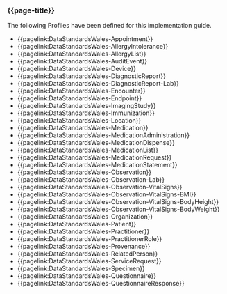 ### {{page-title}}

The following Profiles have been defined for this implementation guide.
* {{pagelink:DataStandardsWales-Appointment}}
* {{pagelink:DataStandardsWales-AllergyIntolerance}}
* {{pagelink:DataStandardsWales-AllergyList}}
* {{pagelink:DataStandardsWales-AuditEvent}}
* {{pagelink:DataStandardsWales-Device}}
* {{pagelink:DataStandardsWales-DiagnosticReport}}
* {{pagelink:DataStandardsWales-DiagnosticReport-Lab}}
* {{pagelink:DataStandardsWales-Encounter}}
* {{pagelink:DataStandardsWales-Endpoint}}
* {{pagelink:DataStandardsWales-ImagingStudy}}
* {{pagelink:DataStandardsWales-Immunization}}
* {{pagelink:DataStandardsWales-Location}}
* {{pagelink:DataStandardsWales-Medication}}
* {{pagelink:DataStandardsWales-MedicationAdministration}}
* {{pagelink:DataStandardsWales-MedicationDispense}}
* {{pagelink:DataStandardsWales-MedicationList}}
* {{pagelink:DataStandardsWales-MedicationRequest}}
* {{pagelink:DataStandardsWales-MedicationStatement}}
* {{pagelink:DataStandardsWales-Observation}}
* {{pagelink:DataStandardsWales-Observation-Lab}}
* {{pagelink:DataStandardsWales-Observation-VitalSigns}}
* {{pagelink:DataStandardsWales-Observation-VitalSigns-BMI}}
* {{pagelink:DataStandardsWales-Observation-VitalSigns-BodyHeight}}
* {{pagelink:DataStandardsWales-Observation-VitalSigns-BodyWeight}}
* {{pagelink:DataStandardsWales-Organization}}
* {{pagelink:DataStandardsWales-Patient}}
* {{pagelink:DataStandardsWales-Practitioner}}
* {{pagelink:DataStandardsWales-PractitionerRole}}
* {{pagelink:DataStandardsWales-Provenance}}
* {{pagelink:DataStandardsWales-RelatedPerson}}
* {{pagelink:DataStandardsWales-ServiceRequest}}
* {{pagelink:DataStandardsWales-Specimen}}
* {{pagelink:DataStandardsWales-Questionnaire}}
* {{pagelink:DataStandardsWales-QuestionnaireResponse}}
